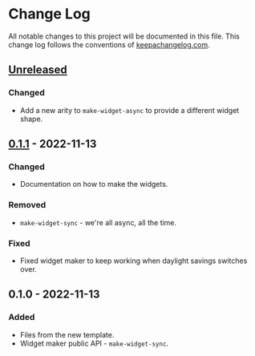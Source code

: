 # Change Log
All notable changes to this project will be documented in this file. This change log follows the conventions of [keepachangelog.com](http://keepachangelog.com/).

## [Unreleased]
### Changed
- Add a new arity to `make-widget-async` to provide a different widget shape.

## [0.1.1] - 2022-11-13
### Changed
- Documentation on how to make the widgets.

### Removed
- `make-widget-sync` - we're all async, all the time.

### Fixed
- Fixed widget maker to keep working when daylight savings switches over.

## 0.1.0 - 2022-11-13
### Added
- Files from the new template.
- Widget maker public API - `make-widget-sync`.

[Unreleased]: https://sourcehost.site/your-name/day-sixteen/compare/0.1.1...HEAD
[0.1.1]: https://sourcehost.site/your-name/day-sixteen/compare/0.1.0...0.1.1
